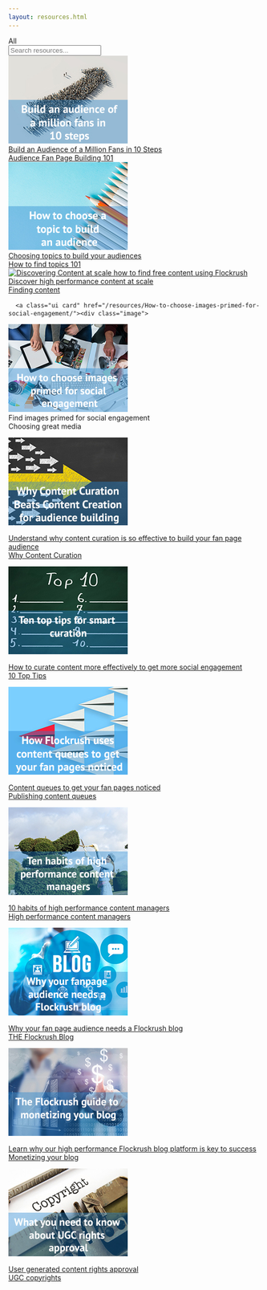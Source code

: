```yaml
---
layout: resources.html
---
```


<!-- Flockrush resources -->

 <div class="ui secondary pointing menu">
  <a class="active item">
    All
  </a>
  <div class="right menu">
  <div class="item">
  <div class="ui transparent icon input"><input type="text" placeholder="Search resources...">
        <i class="search link icon"></i></div>
</div>
</div>
</div>

<div class="ui bottom attached container space-5em-bottom space-5em">
  <div class="ui stackable link cards"><a class="ui card" href="/resources/How-to-build-an-audience-of-one-million-fans-in-ten-steps/"><div class="image">
  <img src="img/flockrush-build-an-audience-of-million-in-10-steps.jpg" alt="Build an audience of million in 10 steps">
</div><div class="content">
  <div class="description h-small">
          Build an Audience of a Million Fans in 10 Steps</div>
</div><div class="extra content">
        Audience Fan Page Building 101
      </div></a>
    <a class="ui card" href="/resources/How-to-choose-a-topic-to-build-a-fan-page/"><div class="image">
  <img src="img/flockrush-How-to-choose-a-topic-to-build-an-audience.jpg" alt=" Choosing topics to build your audiences">
</div><div class="content">
  <div class="description h-small">
           Choosing topics to build your audiences  </div>
</div><div class="extra content">
        How to find topics 101
      </div></a>
    <a class="ui card" href="/resources/Discoving-content-at-scale-how-to-find-high-performing-content-for-free-using-Flockrush/"><div class="image">
  <img src="/img/discovering-content-at-scale–how-to-find-free-content-using-Flockrush.jpg" alt="Discovering Content at scale how to find free content using Flockrush">
</div><div class="content">
  <div class="description h-small">
          Discover high performance content at scale</div>
</div><div class="extra content">
        Finding content
      </div></a>

      <a class="ui card" href="/resources/How-to-choose-images-primed-for-social-engagement/"><div class="image">
  <img src="img/How-to-choose-images-primed-for-social-engagement.jpg" alt="How to choose images primed for social engagement">
</div><div class="content">
  <div class="description h-small">
      Find images primed for social engagement
</div>
</div><div class="extra content">
Choosing great media        </div></a>


<a class="ui card" href="/resources/Why-Content-Curation-Beats-Content-Creation-for-audience-building"><div class="image">
  <img src="/img/Why-Content-Curation-Beats-Content-Creation-for-audience-building-flockrush.jpg" alt="Why Content Curation Beats Content Creation for audience building flockrush">
</div><div class="content">
  <div class="description h-small">
Understand why content curation is so effective to build your fan page audience</div>
</div><div class="extra content">
Why Content Curation</div></a>

<a class="ui card" href="/resources/Ten-top-tips-for-smart-curation"><div class="image">
  <img src="/img/Ten-top-tips-for-smart-curation-flockrush.jpg" alt="Ten top tips for smart curation flockrush">
</div><div class="content">
  <div class="description h-small">
How to curate content more effectively to get more social engagement</div>
</div><div class="extra content">
10 Top Tips        </div></a>


<a class="ui card" href="/resources/How-Flockrush-uses-content-queues-to-get-your-fan-pages-noticed/"><div class="image">
  <img src="/img/How-Flockrush-uses-content-queues-to-get-your-fan-pages-noticed.jpg" alt="How Flockrush uses content queues to get your fan pages noticed">
</div><div class="content">
  <div class="description h-small">
Content queues to get your fan pages noticed</div>
</div><div class="extra content">
Publishing content queues</div></a>


<a class="ui card" href="/resources/Ten-habits-of-high-performance-content-managers/"><div class="image">
  <img src="/img/Ten-habits-of-high-performance-content-managers.jpg" alt="Ten habits of high performance content managers">
</div><div class="content">
  <div class="description h-small">
10 habits of high performance content managers</div>
</div><div class="extra content">
High performance content managers</div></a>

<a class="ui card" href="/resources/Why-your-fan-page-audience-needs-a-Flockrush-blog/"><div class="image">
  <img src="/img/Why-your-fanpage-audience-needs-a-Flockrush-blog.jpg" alt="Why your fan page audience needs a Flockrush blog">
</div><div class="content">
  <div class="description h-small">
Why your fan page audience needs a Flockrush blog</div>
</div><div class="extra content">
THE Flockrush Blog</div></a>

<a class="ui card" href="/resources/The-Flockrush-guide-to-monetizing-your-blog/"><div class="image">
  <img src="/img/The-Flockrush-guide-to-monetizing-your-blog.jpg" alt="The Flockrush guide to monetizing your blog">
</div><div class="content">
  <div class="description h-small">
Learn why our high performance Flockrush blog platform is key to success</div>
</div><div class="extra content">
Monetizing your blog</div></a>

<a class="ui card" href="/resources/What-you-need-to-know-about-UGC-rights-approval/"><div class="image">
  <img src="/img/What-you-need-to-know-about-UGC-rights-approval.jpg" alt="What you need to know about UGC rights approval">
</div><div class="content">
  <div class="description h-small">
User generated content rights approval</div>
</div><div class="extra content">
UGC copyrights</div></a></div>
</div>
